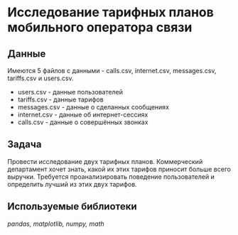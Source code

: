 # Исследование тарифных планов мобильного оператора связи


## Данные

Имеются 5 файлов с данными - calls.csv, internet.csv, messages.csv, tariffs.csv и users.csv.
- users.csv - данные пользователей
- tariffs.csv - данные тарифов
- messages.csv - данные о сделанных сообщениях
- internet.csv - данные об интернет-сессиях
- calls.csv - данные о совершённых звонках

## Задача
Провести исследование двух тарифных планов. Коммерческий департамент хочет знать, какой их этих тарифов приносит больше всего выручки.
Требуется проанализировать поведение пользователей и определить лучший из этих двух тарифов.

## Используемые библиотеки
*pandas, matplotlib, numpy, math*
